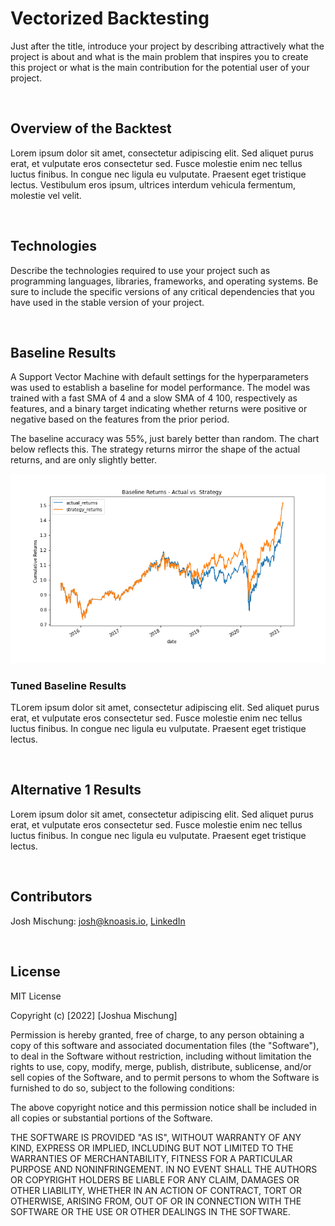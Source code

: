 # Vectorized Backtesting

Just after the title, introduce your project by describing attractively what the project is about and what is the main problem that inspires you to create this project or what is the main contribution for the potential user of your project.

<br>

## Overview of the Backtest  

Lorem ipsum dolor sit amet, consectetur adipiscing elit. Sed aliquet purus erat, et vulputate eros consectetur sed. Fusce molestie enim nec tellus luctus finibus. In congue nec ligula eu vulputate. Praesent eget tristique lectus. Vestibulum eros ipsum, ultrices interdum vehicula fermentum, molestie vel velit.  

<br>

## Technologies

Describe the technologies required to use your project such as programming languages, libraries, frameworks, and operating systems. Be sure to include the specific versions of any critical dependencies that you have used in the stable version of your project.

<br>

## Baseline Results

A Support Vector Machine with default settings for the hyperparameters was used to establish a baseline for model performance. The model was trained with a fast SMA of 4 and a slow SMA of 4 100, respectively as features, and a binary target indicating whether returns were positive or negative based on the features from the prior period.  

The baseline accuracy was 55%, just barely better than random. The chart below reflects this. The strategy returns mirror the shape of the actual returns, and are only slightly better.

![baseline_results_plot](images/baseline_results_plot.png)

### Tuned Baseline Results

TLorem ipsum dolor sit amet, consectetur adipiscing elit. Sed aliquet purus erat, et vulputate eros consectetur sed. Fusce molestie enim nec tellus luctus finibus. In congue nec ligula eu vulputate. Praesent eget tristique lectus.  

<br>

## Alternative 1 Results  

Lorem ipsum dolor sit amet, consectetur adipiscing elit. Sed aliquet purus erat, et vulputate eros consectetur sed. Fusce molestie enim nec tellus luctus finibus. In congue nec ligula eu vulputate. Praesent eget tristique lectus.  

<br>

## Contributors

Josh Mischung: [josh@knoasis.io](josh@knoasis.io), [LinkedIn](https://www.linkedin.com/in/joshmischung/)

<br>

## License

MIT License

Copyright (c) [2022] [Joshua Mischung]

Permission is hereby granted, free of charge, to any person obtaining a copy
of this software and associated documentation files (the "Software"), to deal
in the Software without restriction, including without limitation the rights
to use, copy, modify, merge, publish, distribute, sublicense, and/or sell
copies of the Software, and to permit persons to whom the Software is
furnished to do so, subject to the following conditions:

The above copyright notice and this permission notice shall be included in all
copies or substantial portions of the Software.

THE SOFTWARE IS PROVIDED "AS IS", WITHOUT WARRANTY OF ANY KIND, EXPRESS OR
IMPLIED, INCLUDING BUT NOT LIMITED TO THE WARRANTIES OF MERCHANTABILITY,
FITNESS FOR A PARTICULAR PURPOSE AND NONINFRINGEMENT. IN NO EVENT SHALL THE
AUTHORS OR COPYRIGHT HOLDERS BE LIABLE FOR ANY CLAIM, DAMAGES OR OTHER
LIABILITY, WHETHER IN AN ACTION OF CONTRACT, TORT OR OTHERWISE, ARISING FROM,
OUT OF OR IN CONNECTION WITH THE SOFTWARE OR THE USE OR OTHER DEALINGS IN THE
SOFTWARE.
